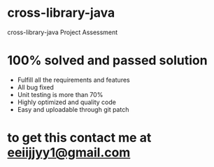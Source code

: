 # cross-library-java
cross-library-java Project Assessment


# 100% solved and passed solution
* Fulfill all the requirements and features
* All bug fixed
* Unit testing is more than 70%
* Highly optimized and quality code
* Easy and uploadable through git patch

# to get this contact me at eeiijjyy1@gmail.com
